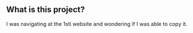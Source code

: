 ## What is this project?

I was navigating at the 1sti website and wondering if I was able to copy it.